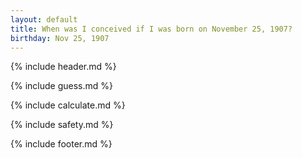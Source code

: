 ```yaml
---
layout: default
title: When was I conceived if I was born on November 25, 1907?
birthday: Nov 25, 1907
---
```


{% include header.md %}

{% include guess.md %}

{% include calculate.md %}

{% include safety.md %}

{% include footer.md %}



